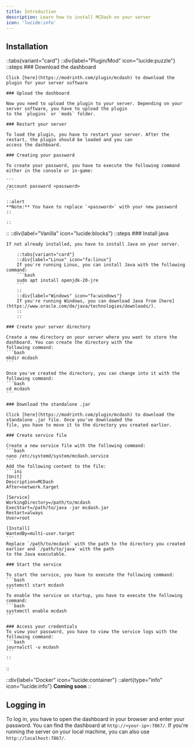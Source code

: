 ```yaml
---
title: Introduction
description: Learn how to install MCDash on your server
icon: 'lucide:info'
---
```


## Installation

::tabs{variant="card"}
::div{label="Plugin/Mod" icon="lucide:puzzle"}
    ::steps
    ### Download the dashboard

    Click [here](https://modrinth.com/plugin/mcdash) to download the plugin for your server software

    ### Upload the dashboard

    Now you need to upload the plugin to your server. Depending on your server software, you have to upload the plugin 
    to the `plugins` or `mods` folder.

    ### Restart your server

    To load the plugin, you have to restart your server. After the restart, the plugin should be loaded and you can 
    access the dashboard.

    ### Creating your password

    To create your password, you have to execute the following command either in the console or in-game:

    ```
    /account password <password>
    ```

    ::alert
    **Note:** You have to replace `<password>` with your new password
    ::

    ::

::
::div{label="Vanilla" icon="lucide:blocks"}
    ::steps
    ### Install java

    If not already installed, you have to install Java on your server. 

        ::tabs{variant="card"}
        ::div{label="Linux" icon="fa:linux"}
        If you're running Linux, you can install Java with the following command:
        ```bash
        sudo apt install openjdk-20-jre
        ```
        ::
        ::div{label="Windows" icon="fa:windows"}
        If you're running Windows, you can download Java from [here](https://www.oracle.com/de/java/technologies/downloads/).
        ::
        ::

    ### Create your server directory

    Create a new directory on your server where you want to store the dashboard. You can create the directory with the
    following command:
    ```bash
    mkdir mcdash
    ```

    Once you've created the directory, you can change into it with the following command:
    ```bash
    cd mcdash
    ```

    ### Download the standalone .jar

    Click [here](https://modrinth.com/plugin/mcdash) to download the standalone .jar file. Once you've downloaded the
    file, you have to move it to the directory you created earlier.

    ### Create service file

    Create a new service file with the following command:
    ```bash
    nano /etc/systemd/system/mcdash.service
    ```
    Add the following content to the file:
    ```ini
    [Unit]
    Description=MCDash
    After=network.target

    [Service]
    WorkingDirectory=/path/to/mcdash
    ExecStart=/path/to/java -jar mcdash.jar
    Restart=always
    User=root

    [Install]
    WantedBy=multi-user.target
    ```
    Replace `/path/to/mcdash` with the path to the directory you created earlier and `/path/to/java` with the path 
    to the Java executable.

    ### Start the service

    To start the service, you have to execute the following command:
    ```bash
    systemctl start mcdash
    ```
    To enable the service on startup, you have to execute the following command:
    ```bash
    systemctl enable mcdash
    ```

    ### Access your credentials
    To view your password, you have to view the service logs with the following command:
    ```bash
    journalctl -u mcdash
    ```
    ::
::

::div{label="Docker" icon="lucide:container"}
::alert{type="info" icon="lucide:info"}
**Coming soon**
::

## Logging in

To log in, you have to open the dashboard in your browser and enter your password. You can find the dashboard at
`http://<your-ip>:7867/`.
If you're running the server on your local machine, you can also use `http://localhost:7867/`.